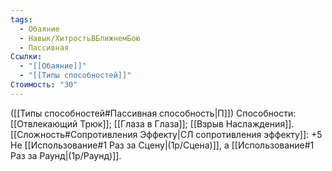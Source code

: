 ```yaml
---
tags:
  - Обаяние
  - Навык/ХитростьВБлижнемБою
  - Пассивная
Ссылки:
  - "[[Обаяние]]"
  - "[[Типы способностей]]"
Стоимость: "30"
---
```

([[Типы способностей#Пассивная способность|П]]) Способности: [[Отвлекающий Трюк]]; [[Глаза в Глаза]]; [[Взрыв Наслаждения]].
[[Сложность#Cопротивления Эффекту|СЛ сопротивления эффекту]]: +5
Не [[Использование#1 Раз за Сцену|(1р/Сцена)]], а [[Использование#1 Раз за Раунд|(1р/Раунд)]].
 
